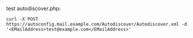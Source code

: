 test autodiscover.php:

`curl -X POST https://autoconfig.mail.example.com/Autodiscover/Autodiscover.xml -d '<EMailAddress>test@example.com</EMailAddress>'`
